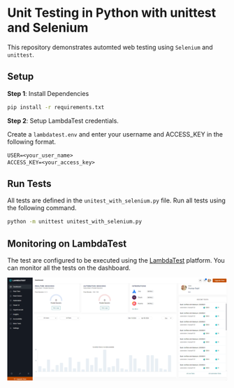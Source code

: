 # Unit Testing in Python with unittest and Selenium

This repository demonstrates automted web testing using `Selenium` and `unittest`.

## Setup
**Step 1**: Install Dependencies

``` bash
pip install -r requirements.txt
```

**Step 2**: Setup LambdaTest credentials.
    
Create a `lambdatest.env` and enter your username and ACCESS_KEY in the following format.

```
USER=<your_user_name>
ACCESS_KEY=<your_access_key>
```

## Run Tests
All tests are defined in the `unitest_with_selenium.py` file. Run all tests using the following command.

```bash
python -m unittest unitest_with_selenium.py
```

## Monitoring on LambdaTest
The test are configured to be executed using the [LambdaTest](https://www.lambdatest.com/) platform. You can monitor all the tests on the dashboard.

![lamndatest dashboard](./imgs/lambdatest-dashboard.png)

